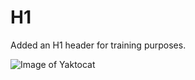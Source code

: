 # H1

Added an H1 header for training purposes.

![Image of Yaktocat](https://octodex.github.com/images/yaktocat.png)
